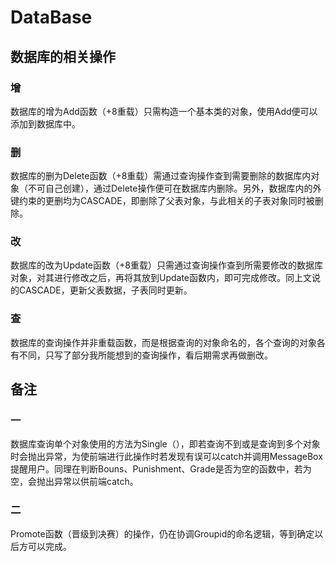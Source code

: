 # DataBase
## 数据库的相关操作
### 增
数据库的增为Add函数（+8重载）只需构造一个基本类的对象，使用Add便可以添加到数据库中。
### 删
数据库的删为Delete函数（+8重载）需通过查询操作查到需要删除的数据库内对象（不可自己创建），通过Delete操作便可在数据库内删除。另外，数据库内的外键约束的更删均为CASCADE，即删除了父表对象，与此相关的子表对象同时被删除。
### 改
数据库的改为Update函数（+8重载）只需通过查询操作查到所需要修改的数据库对象，对其进行修改之后，再将其放到Update函数内，即可完成修改。同上文说的CASCADE，更新父表数据，子表同时更新。
### 查
数据库的查询操作并非重载函数，而是根据查询的对象命名的，各个查询的对象各有不同，只写了部分我所能想到的查询操作，看后期需求再做删改。
## 备注
### 一
数据库查询单个对象使用的方法为Single（），即若查询不到或是查询到多个对象时会抛出异常，为使前端进行此操作时若发现有误可以catch并调用MessageBox提醒用户。同理在判断Bouns、Punishment、Grade是否为空的函数中，若为空，会抛出异常以供前端catch。
### 二
Promote函数（晋级到决赛）的操作，仍在协调Groupid的命名逻辑，等到确定以后方可以完成。
